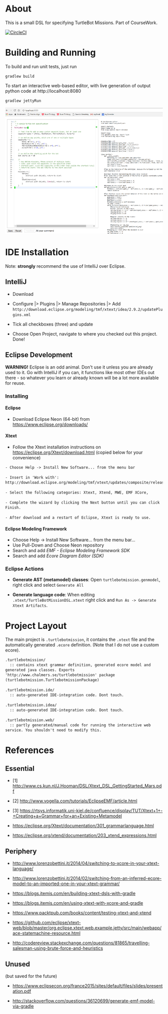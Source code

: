 About
=====
This is a small DSL for specifying TurtleBot Missions. Part of CourseWork.

[![CircleCI](https://circleci.com/gh/lindwaltz/course_se17_robotdsl.svg?style=svg)](https://circleci.com/gh/lindwaltz/course_se17_robotdsl)

Building and Running
====================

To build and run unit tests, just run

```
gradlew build
```

To start an interactive web-based editor, with live generation of output python code at http://localhost:8080 

```
gradlew jettyRun
```

![editor screenshot](https://raw.githubusercontent.com/lindwaltz/course_se17_robotdsl/master/examples/editor_preview.png)

IDE Installation
================

Note: **strongly** recommend the use of IntelliJ over Eclipse.

IntelliJ
--------

- Download
- Configure |> Plugins |> Manage Repositories |> Add
  `http://download.eclipse.org/modeling/tmf/xtext/idea/2.9.2/updatePlugins.xml`
- Tick all checkboxes (three) and update

- Choose Open Project, navigate to where you checked out this project. Done!

Eclipse Development
-------------------
**WARNING!** Eclipse is an odd animal. Don't use it unless you are already used to it. Go with IntelliJ if you can, it functions like most other IDEs out there - so whatever you learn or already known will be a lot more available for reuse.

### Installing

#### Eclipse
* Download Eclipse Neon (64-bit) from https://www.eclipse.org/downloads/

#### Xtext

- Follow the Xtext installation instructions on https://eclipse.org/Xtext/download.html (copied below for your convenience)

```
- Choose Help -> Install New Software... from the menu bar

- Insert in 'Work with': http://download.eclipse.org/modeling/tmf/xtext/updates/composite/releases/

- Select the following categories: Xtext, Xtend, MWE, EMF XCore,

- Complete the wizard by clicking the Next button until you can click Finish.

- After download and a restart of Eclipse, Xtext is ready to use.

```

#### Eclipse Modeling Framework

- Choose Help -> Install New Software... from the menu bar...
- Use Pull-Down and Choose Neon repository
- Search and add *EMF - Eclipse Modeling Framework SDK*
- Search and add *Ecore Diagram Editor (SDK)*

### Eclipse Actions
- **Generate AST (metamodel) classes**: Open `turtlebotmission.genmodel`, right click and select `Generate All`

- **Generate language code**: When editing `.xtext/TurtleBotMissionDSL.xtext` right click and `Run As -> Generate Xtext Artifacts`.

Project Layout
==============
The main project is `.turtlebotmission`, it contains the `.xtext` file and the automatically generated `.ecore` definition. (Note that I do not use a custom ecore).

```
.turtlebotmission/
  :: contains xtext grammar definition, generated ecore model and generated java classes. Exports 'http://www.chalmers.se/turtlebotmission' package (turtlebotmission.TurtlebotmissionPackage)

.turtlebotmission.ide/
  :: auto-generated IDE-integration code. Dont touch.

.turtlebotmission.idea/
  :: auto-generated IDE-integration code. Dont touch.

.turtlebotmission.web/
  :: partly generated/manual code for running the interactive web service. You shouldn't need to modify this.
```

References
==========

Essential
---------
- [1] http://www.cs.kun.nl/J.Hooman/DSL/Xtext_DSL_GettingStarted_Mars.pdf

- [2] http://www.vogella.com/tutorials/EclipseEMF/article.html

- [3] https://rtsys.informatik.uni-kiel.de/confluence/display/TUT/Xtext+1+-+Creating+a+Grammar+for+an+Existing+Metamodel

- https://eclipse.org/Xtext/documentation/301_grammarlanguage.html

- https://eclipse.org/xtend/documentation/203_xtend_expressions.html

Periphery
---------
- http://www.lorenzobettini.it/2014/04/switching-to-xcore-in-your-xtext-language/

- http://www.lorenzobettini.it/2014/02/switching-from-an-inferred-ecore-model-to-an-imported-one-in-your-xtext-grammar/

- https://blogs.itemis.com/en/building-xtext-dsls-with-gradle

- https://blogs.itemis.com/en/using-xtext-with-xcore-and-gradle

- https://www.packtpub.com/books/content/testing-xtext-and-xtend

- https://github.com/eclipse/xtext-web/blob/master/org.eclipse.xtext.web.example.jetty/src/main/webapp/ace-statemachine-resource.html

- http://codereview.stackexchange.com/questions/81865/travelling-salesman-using-brute-force-and-heuristics

Unused
------
(but saved for the future)

- https://www.eclipsecon.org/france2015/sites/default/files/slides/presentation.pdf

- http://stackoverflow.com/questions/36120699/generate-emf-model-via-gradle
